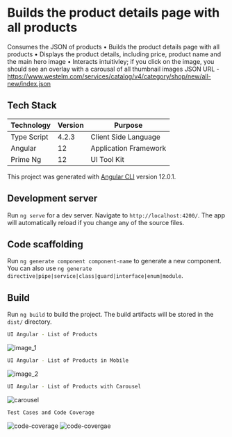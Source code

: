 # Builds the product details page with all products

Consumes the JSON of products
• Builds the product details page with all products
• Displays the product details, including price, product name and the main hero image
• Interacts intuitivley; if you click on the image, you should see an overlay with a carousal of all thumbnail images
JSON URL - https://www.westelm.com/services/catalog/v4/category/shop/new/all-new/index.json

## Tech Stack
| Technology | Version | Purpose |
| ------ | ------ | ------ |
| Type Script | 4.2.3 | Client Side Language |
| Angular | 12 | Application Framework |
| Prime Ng | 12 | UI Tool Kit |

This project was generated with [Angular CLI](https://github.com/angular/angular-cli) version 12.0.1.

## Development server

Run `ng serve` for a dev server. Navigate to `http://localhost:4200/`. The app will automatically reload if you change any of the source files.

## Code scaffolding

Run `ng generate component component-name` to generate a new component. You can also use `ng generate directive|pipe|service|class|guard|interface|enum|module`.

## Build

Run `ng build` to build the project. The build artifacts will be stored in the `dist/` directory.


```sh
UI Angular - List of Products 
```
![image_1](https://user-images.githubusercontent.com/53008196/126876569-8c08f37e-1f11-468a-9308-80a5ed5605a4.JPG)

```sh
UI Angular - List of Products in Mobile
```
![image_2](https://user-images.githubusercontent.com/53008196/126876571-da86d1bb-61f0-4be5-a66c-837d67392bb7.JPG)

```sh
UI Angular - List of Products with Carousel
```
![carousel](https://user-images.githubusercontent.com/53008196/126876566-24bb541a-69f7-4c13-88cb-5601aea6ad58.JPG)

```sh
Test Cases and Code Coverage
```
![code-coverage](https://user-images.githubusercontent.com/53008196/126876567-77ba7903-87f4-48fb-bf90-b43057b0f810.JPG)
![code-covergae](https://user-images.githubusercontent.com/53008196/126876568-1943bfe6-37f8-4917-bfcf-5dcdbb71a191.JPG)



